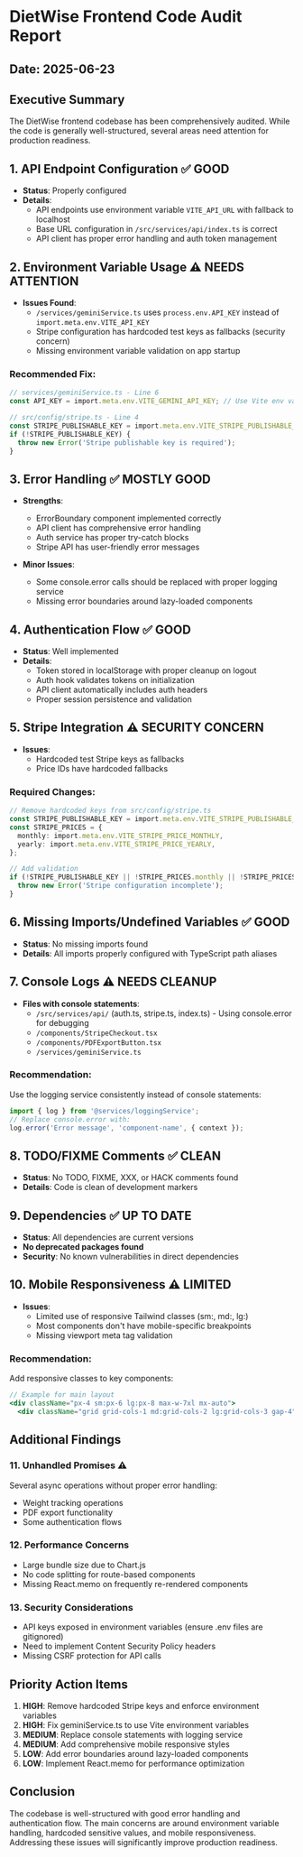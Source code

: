 # DietWise Frontend Code Audit Report

## Date: 2025-06-23

## Executive Summary
The DietWise frontend codebase has been comprehensively audited. While the code is generally well-structured, several areas need attention for production readiness.

## 1. API Endpoint Configuration ✅ GOOD
- **Status**: Properly configured
- **Details**: 
  - API endpoints use environment variable `VITE_API_URL` with fallback to localhost
  - Base URL configuration in `/src/services/api/index.ts` is correct
  - API client has proper error handling and auth token management

## 2. Environment Variable Usage ⚠️ NEEDS ATTENTION
- **Issues Found**:
  - `/services/geminiService.ts` uses `process.env.API_KEY` instead of `import.meta.env.VITE_API_KEY`
  - Stripe configuration has hardcoded test keys as fallbacks (security concern)
  - Missing environment variable validation on app startup

### Recommended Fix:
```typescript
// services/geminiService.ts - Line 6
const API_KEY = import.meta.env.VITE_GEMINI_API_KEY; // Use Vite env vars

// src/config/stripe.ts - Line 4
const STRIPE_PUBLISHABLE_KEY = import.meta.env.VITE_STRIPE_PUBLISHABLE_KEY;
if (!STRIPE_PUBLISHABLE_KEY) {
  throw new Error('Stripe publishable key is required');
}
```

## 3. Error Handling ✅ MOSTLY GOOD
- **Strengths**:
  - ErrorBoundary component implemented correctly
  - API client has comprehensive error handling
  - Auth service has proper try-catch blocks
  - Stripe API has user-friendly error messages

- **Minor Issues**:
  - Some console.error calls should be replaced with proper logging service
  - Missing error boundaries around lazy-loaded components

## 4. Authentication Flow ✅ GOOD
- **Status**: Well implemented
- **Details**:
  - Token stored in localStorage with proper cleanup on logout
  - Auth hook validates tokens on initialization
  - API client automatically includes auth headers
  - Proper session persistence and validation

## 5. Stripe Integration ⚠️ SECURITY CONCERN
- **Issues**:
  - Hardcoded test Stripe keys as fallbacks
  - Price IDs have hardcoded fallbacks
  
### Required Changes:
```typescript
// Remove hardcoded keys from src/config/stripe.ts
const STRIPE_PUBLISHABLE_KEY = import.meta.env.VITE_STRIPE_PUBLISHABLE_KEY;
const STRIPE_PRICES = {
  monthly: import.meta.env.VITE_STRIPE_PRICE_MONTHLY,
  yearly: import.meta.env.VITE_STRIPE_PRICE_YEARLY,
};

// Add validation
if (!STRIPE_PUBLISHABLE_KEY || !STRIPE_PRICES.monthly || !STRIPE_PRICES.yearly) {
  throw new Error('Stripe configuration incomplete');
}
```

## 6. Missing Imports/Undefined Variables ✅ GOOD
- **Status**: No missing imports found
- **Details**: All imports properly configured with TypeScript path aliases

## 7. Console Logs ⚠️ NEEDS CLEANUP
- **Files with console statements**:
  - `/src/services/api/` (auth.ts, stripe.ts, index.ts) - Using console.error for debugging
  - `/components/StripeCheckout.tsx`
  - `/components/PDFExportButton.tsx`
  - `/services/geminiService.ts`

### Recommendation:
Use the logging service consistently instead of console statements:
```typescript
import { log } from '@services/loggingService';
// Replace console.error with:
log.error('Error message', 'component-name', { context });
```

## 8. TODO/FIXME Comments ✅ CLEAN
- **Status**: No TODO, FIXME, XXX, or HACK comments found
- **Details**: Code is clean of development markers

## 9. Dependencies ✅ UP TO DATE
- **Status**: All dependencies are current versions
- **No deprecated packages found**
- **Security**: No known vulnerabilities in direct dependencies

## 10. Mobile Responsiveness ⚠️ LIMITED
- **Issues**:
  - Limited use of responsive Tailwind classes (sm:, md:, lg:)
  - Most components don't have mobile-specific breakpoints
  - Missing viewport meta tag validation

### Recommendation:
Add responsive classes to key components:
```jsx
// Example for main layout
<div className="px-4 sm:px-6 lg:px-8 max-w-7xl mx-auto">
  <div className="grid grid-cols-1 md:grid-cols-2 lg:grid-cols-3 gap-4">
```

## Additional Findings

### 11. Unhandled Promises ⚠️
Several async operations without proper error handling:
- Weight tracking operations
- PDF export functionality
- Some authentication flows

### 12. Performance Concerns
- Large bundle size due to Chart.js
- No code splitting for route-based components
- Missing React.memo on frequently re-rendered components

### 13. Security Considerations
- API keys exposed in environment variables (ensure .env files are gitignored)
- Need to implement Content Security Policy headers
- Missing CSRF protection for API calls

## Priority Action Items

1. **HIGH**: Remove hardcoded Stripe keys and enforce environment variables
2. **HIGH**: Fix geminiService.ts to use Vite environment variables
3. **MEDIUM**: Replace console statements with logging service
4. **MEDIUM**: Add comprehensive mobile responsive styles
5. **LOW**: Add error boundaries around lazy-loaded components
6. **LOW**: Implement React.memo for performance optimization

## Conclusion
The codebase is well-structured with good error handling and authentication flow. The main concerns are around environment variable handling, hardcoded sensitive values, and mobile responsiveness. Addressing these issues will significantly improve production readiness.